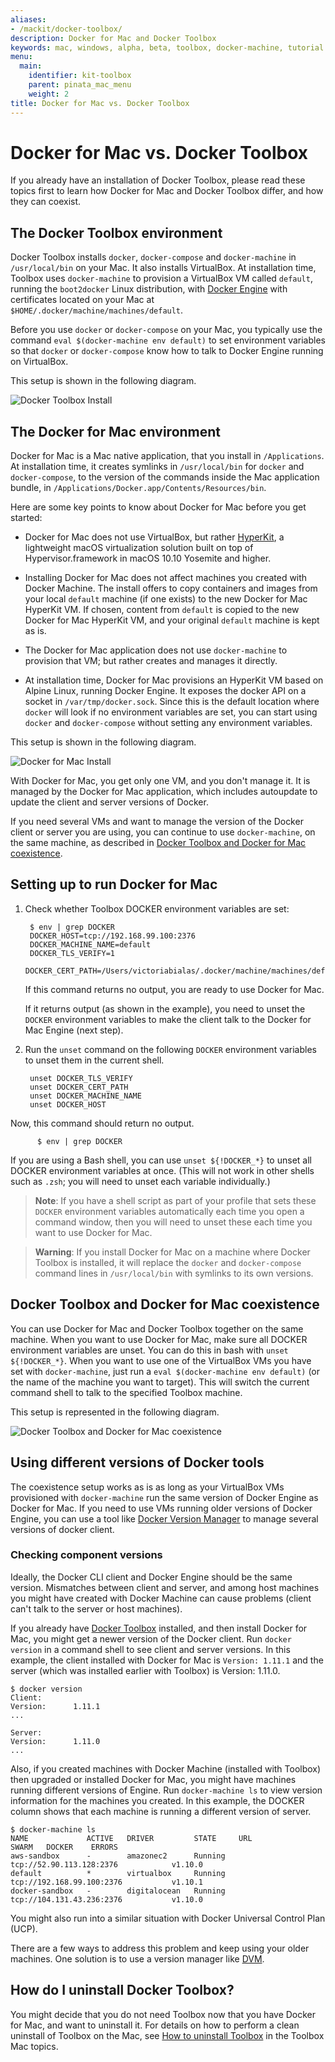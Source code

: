 ```yaml
---
aliases:
- /mackit/docker-toolbox/
description: Docker for Mac and Docker Toolbox
keywords: mac, windows, alpha, beta, toolbox, docker-machine, tutorial
menu:
  main:
    identifier: kit-toolbox
    parent: pinata_mac_menu
    weight: 2
title: Docker for Mac vs. Docker Toolbox
---
```


# Docker for Mac vs. Docker Toolbox

If you already have an installation of Docker Toolbox, please read these topics first to learn how Docker for Mac and Docker Toolbox differ, and how they can coexist.

## The Docker Toolbox environment

Docker Toolbox installs `docker`, `docker-compose` and `docker-machine` in `/usr/local/bin` on your Mac. It also installs VirtualBox. At installation time, Toolbox uses `docker-machine` to provision a VirtualBox VM called `default`, running the `boot2docker` Linux distribution, with  [Docker Engine](/engine/) with certificates located on your Mac at `$HOME/.docker/machine/machines/default`.

Before you use `docker` or `docker-compose` on your Mac, you typically use the command `eval $(docker-machine env default)` to set environment variables so that `docker` or `docker-compose` know how to talk to Docker Engine running on VirtualBox.

This setup is shown in the following diagram.

![Docker Toolbox Install](images/toolbox-install.png)


## The Docker for Mac environment

Docker for Mac is a Mac native application, that you install in `/Applications`. At installation time, it creates symlinks in `/usr/local/bin` for `docker` and `docker-compose`, to the version of the commands inside the Mac application bundle, in `/Applications/Docker.app/Contents/Resources/bin`.

Here are some key points to know about Docker for Mac before you get started:

* Docker for Mac does not use VirtualBox, but rather <a href="https://github.com/docker/HyperKit/" target="_blank">HyperKit</a>, a lightweight macOS virtualization solution built on top of Hypervisor.framework in macOS 10.10 Yosemite and higher.

* Installing Docker for Mac does not affect machines you created with Docker Machine. The install offers to copy containers and images from your local `default` machine (if one exists) to the new Docker for Mac HyperKit VM. If chosen, content from `default` is copied to the new Docker for Mac HyperKit VM, and your original `default` machine is kept as is.

* The Docker for Mac application does not use `docker-machine` to provision that VM; but rather creates and manages it directly.

* At installation time, Docker for Mac provisions an HyperKit VM based on Alpine Linux, running Docker Engine. It exposes the docker API on a socket in `/var/tmp/docker.sock`. Since this is the default location where `docker` will look if no environment variables are set, you can start using `docker` and `docker-compose` without setting any environment variables.

This setup is shown in the following diagram.

![Docker for Mac Install](images/docker-for-mac-install.png)

With Docker for Mac, you get only one VM, and you don't manage it. It is managed by the Docker for Mac application, which includes autoupdate to update the client and server versions of Docker.

If you need several VMs and want to manage the version of the Docker client or server you are using, you can continue to use `docker-machine`, on the same machine, as described in [Docker Toolbox and Docker for Mac coexistence](docker-toolbox.md#docker-toolbox-and-docker-for-mac-coexistence).


## Setting up to run Docker for Mac

1. Check whether Toolbox DOCKER environment variables are set:

        $ env | grep DOCKER
        DOCKER_HOST=tcp://192.168.99.100:2376
        DOCKER_MACHINE_NAME=default
        DOCKER_TLS_VERIFY=1
        DOCKER_CERT_PATH=/Users/victoriabialas/.docker/machine/machines/default

    If this command returns no output, you are ready to use Docker for Mac.

    If it returns output (as shown in the example), you need to unset the `DOCKER` environment variables to make the client talk to the Docker for Mac Engine (next step).

2. Run the `unset` command on the following `DOCKER` environment variables to unset them in the current shell.

        unset DOCKER_TLS_VERIFY
        unset DOCKER_CERT_PATH
        unset DOCKER_MACHINE_NAME
        unset DOCKER_HOST

  Now, this command should return no output.

          $ env | grep DOCKER

  If you are using a Bash shell, you can use `unset ${!DOCKER_*}` to unset all DOCKER environment variables at once. (This will not work in other shells such as `.zsh`; you will need to unset each variable individually.)

>**Note**: If you have a shell script as part of your profile that sets these `DOCKER` environment variables automatically each time you open a command window, then you will need to unset these each time you want to use Docker for Mac.

> **Warning**: If you install Docker for Mac on a machine where Docker Toolbox is installed, it will replace the `docker` and `docker-compose` command lines in `/usr/local/bin` with symlinks to its own versions.


## Docker Toolbox and Docker for Mac coexistence

You can use Docker for Mac and Docker Toolbox together on the same machine. When you want to use Docker for Mac, make sure all DOCKER environment variables are unset. You can do this in bash with `unset ${!DOCKER_*}`. When you want to use one of the VirtualBox VMs you have set with `docker-machine`, just run a `eval $(docker-machine env default)` (or the name of the machine you want to target). This will switch the current command shell to talk to the specified Toolbox machine.

This setup is represented in the following diagram.

![Docker Toolbox and Docker for Mac coexistence](images/docker-for-mac-and-toolbox.png)


## Using different versions of Docker tools

The coexistence setup works as is as long as your VirtualBox VMs provisioned with `docker-machine` run the same version of Docker Engine as Docker for Mac. If you need to use VMs running older versions of Docker Engine, you can use a tool like <a href="https://github.com/getcarina/dvm" target="_blank">Docker Version Manager</a> to manage several versions of docker client.


### Checking component versions

Ideally, the Docker CLI client and Docker Engine should be the same version. Mismatches between client and server, and among host machines you might have created with Docker Machine can cause problems (client can't talk to the server or host machines).

If you already have <a href="https://docs.docker.com/toolbox/overview/" target="_blank">Docker Toolbox</a> installed, and then install Docker for Mac, you might get a newer version of the Docker client. Run `docker version` in a command shell to see client and server versions. In this example, the client installed with Docker for Mac is `Version: 1.11.1` and the server (which was installed earlier with Toolbox) is Version: 1.11.0.

    $ docker version
    Client:
    Version:      1.11.1
    ...

    Server:
    Version:      1.11.0
    ...

Also, if you created machines with Docker Machine (installed with Toolbox) then upgraded or installed Docker for Mac, you might have machines running different versions of Engine. Run `docker-machine ls` to view version information for the machines you created. In this example, the DOCKER column shows that each machine is running a different version of server.

    $ docker-machine ls
    NAME             ACTIVE   DRIVER         STATE     URL                         SWARM   DOCKER    ERRORS
    aws-sandbox      -        amazonec2      Running   tcp://52.90.113.128:2376            v1.10.0
    default          *        virtualbox     Running   tcp://192.168.99.100:2376           v1.10.1
    docker-sandbox   -        digitalocean   Running   tcp://104.131.43.236:2376           v1.10.0

You might also run into a similar situation with Docker Universal Control Plan (UCP).

There are a few ways to address this problem and keep using your older machines. One solution is to use a version manager like <a href="https://github.com/getcarina/dvm" target="_blank">DVM</a>.

## How do I uninstall Docker Toolbox?

You might decide that you do not need Toolbox now that you have Docker for Mac,
and want to uninstall it. For details on how to perform a clean uninstall of
Toolbox on the Mac, see [How to uninstall
Toolbox](/toolbox/toolbox_install_mac.md#how-to-uninstall-toolbox) in the
Toolbox Mac topics.